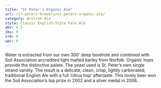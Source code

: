 ```yaml
---
title: "St Peter's Organic Ale"
url: /st-peters-brewery/st-peters-organic-ale/
category: British Ale
style: Classic English-Style Pale Ale
abv: 4.5
ibu: 0
srm: 0
upc: 0
---
```

Water is extracted from our own 300’ deep borehole and combined with Soil Association accredited light malted barley from Norfolk. Organic hops provide the distinctive palate. The yeast used is St. Peter’s own single strand variety. The result is a delicate, clean, crisp, lightly carbonated, traditional English Ale with a full ‘citrus hop’ aftertaste. This lovely beer won the Soil Association’s top prize in 2002 and a silver medal in 2006.
